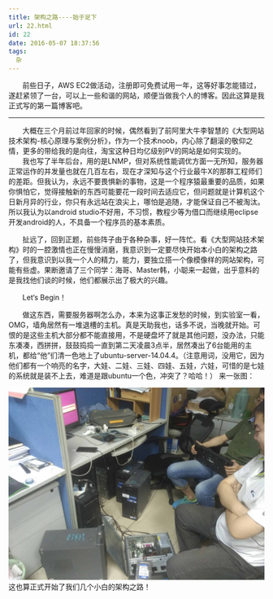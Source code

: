 ```yaml
---
title: 架构之路----始于足下
url: 22.html
id: 22
date: 2016-05-07 18:37:56
tags:
  杂  
---
```


&#160; &#160; &#160; &#160;前些日子，AWS EC2做活动，注册即可免费试用一年，这等好事怎能错过，遂赶紧领了一台，可以上一些和谐的网站，顺便当做我个人的博客。因此这算是我正式写的第一篇博客吧。  
***
&#160; &#160; &#160; &#160;大概在三个月前过年回家的时候，偶然看到了前阿里大牛李智慧的《大型网站技术架构-核心原理与案例分析》，作为一个技术noob，内心除了翻滚的敬仰之情，更多的带给我的是向往，淘宝这种日均亿级别PV的网站是如何实现的。    
&#160; &#160; &#160; &#160;我也写了半年后台，用的是LNMP，但对系统性能调优方面一无所知，服务器正常运作的并发量也就在几百左右，现在才深知与这个行业最牛X的那群工程师们的差距。但我认为，永远不要畏惧新的事物，这是一个程序猿最重要的品质，如果你惧怕它，觉得接触新的东西可能要花一段时间去适应它，但问题就是计算机这个日新月异的行业，你只有永远站在浪尖上，哪怕是追随，才能保证自己不被淘汰。所以我认为以android studio不好用，不习惯，教程少等为借口而继续用eclipse开发android的人，不具备一个程序员的基本素质。   

&#160; &#160; &#160; &#160;扯远了，回到正题，前些阵子由于各种杂事，好一阵忙。看《大型网站技术架构》时的一腔激情也正在慢慢消磨，我意识到一定要尽快开始本小白的架构之路了，但我意识到以我一个人的精力，能力，要独立搭一个像模像样的网站架构，可能有些虚。果断邀请了三个同学：海哥、Master韩，小聪来一起做，出乎意料的是我找他们谈的时候，他们都展示出了极大的兴趣。  

&#160; &#160; &#160; &#160;Let‘s Begin！ 

&#160; &#160; &#160; &#160;做这东西，需要服务器啊怎么办，本来为这事正发愁的时候，到实验室一看，OMG，墙角居然有一堆退槽的主机。真是天助我也，话多不说，当晚就开始。可恨的是这些主机大部分都不能直接用，不是硬盘坏了就是其他问题，没办法，只能东凑凑，西拼拼，鼓鼓捣捣一直到第二天凌晨3点半，居然凑出了6台能用的主机，都给“他”们清一色地上了ubuntu-server-14.04.4。（注意用词，没用它，因为他们都有一个响亮的名字，大娃、二娃、三娃、四娃、五娃，六娃，可惜的是七娃的系统就是装不上去，难道是跟ubuntu一个色，冲突了？哈哈！） 来一张图：  

![韩大师有特殊的攒机技能](begin-structure/IMG_20160507_023045.jpg) 这也算正式开始了我们几个小白的架构之路！  
 